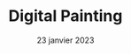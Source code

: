 ---
layout: post
title: 'Digital Painting'
caption: Illustrez, créez des univers, pour plus d'originalité
description: >
  Vous avez un projet graphique particulier comme trouver des ambiances colorées, des éléments à illustrer, trouver un style graphique 100% sur-mesure ? Le digital painting peut être la solution. De nombreux banques d'images ont fleurie depuis plusieurs années. Il n'est pas toujours évident de se démarquer des autres. Le digital painting est une forme d'art consistant à créer à partir de zéro ou de partir d'une image numérique existante pour la modifier et la rendre atypique.
date: 23 janvier 2023
image: 
  path: /assets/img/services/cover-digital-painting.jpg
  srcset: 
    1920w: /assets/img/services/cover-digital-painting.jpg
    960w:  /assets/img/services/cover-digital-painting@0,5x.jpg

links:
  - title: Plus d'informations
    url: /contact
accent_color: '#4fb1ba'
accent_image:
theme_color: '#193747'
sitemap: false
---